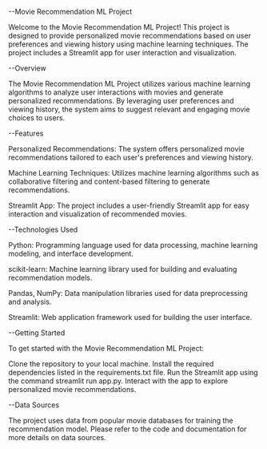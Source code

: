 --Movie Recommendation ML Project

Welcome to the Movie Recommendation ML Project! This project is designed to provide personalized movie recommendations based on user preferences and viewing history using machine learning techniques. The project includes a Streamlit app for user interaction and visualization.

--Overview

The Movie Recommendation ML Project utilizes various machine learning algorithms to analyze user interactions with movies and generate personalized recommendations. By leveraging user preferences and viewing history, the system aims to suggest relevant and engaging movie choices to users.

--Features

Personalized Recommendations: The system offers personalized movie recommendations tailored to each user's preferences and viewing history.

Machine Learning Techniques: Utilizes machine learning algorithms such as collaborative filtering and content-based filtering to generate recommendations.

Streamlit App: The project includes a user-friendly Streamlit app for easy interaction and visualization of recommended movies.

--Technologies Used

Python: Programming language used for data processing, machine learning modeling, and interface development.

scikit-learn: Machine learning library used for building and evaluating recommendation models.

Pandas, NumPy: Data manipulation libraries used for data preprocessing and analysis.

Streamlit: Web application framework used for building the user interface.

--Getting Started

To get started with the Movie Recommendation ML Project:

Clone the repository to your local machine.
Install the required dependencies listed in the requirements.txt file.
Run the Streamlit app using the command streamlit run app.py.
Interact with the app to explore personalized movie recommendations.

--Data Sources

The project uses data from popular movie databases for training the recommendation model. Please refer to the code and documentation for more details on data sources.
